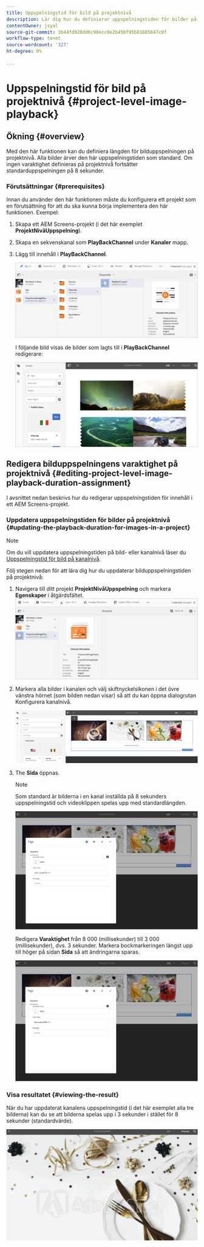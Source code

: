 ```yaml
---
title: Uppspelningstid för bild på projektnivå
description: Lär dig hur du definierar uppspelningstiden för bilder på projektnivå.
contentOwner: jsyal
source-git-commit: 3b44fd920dd6c98ecc0e2b45bf95b81685647c0f
workflow-type: tm+mt
source-wordcount: '327'
ht-degree: 0%

---
```



# Uppspelningstid för bild på projektnivå {#project-level-image-playback}

## Ökning {#overview}

Med den här funktionen kan du definiera längden för bilduppspelningen på projektnivå. Alla bilder ärver den här uppspelningstiden som standard. Om ingen varaktighet definieras på projektnivå fortsätter standarduppspelningen på 8 sekunder.

### Förutsättningar {#prerequisites}

Innan du använder den här funktionen måste du konfigurera ett projekt som en förutsättning för att du ska kunna börja implementera den här funktionen. Exempel:

1. Skapa ett AEM Screens-projekt (i det här exemplet **ProjektNivåUppspelning**).
1. Skapa en sekvenskanal som **PlayBackChannel** under **Kanaler** mapp.
1. Lägg till innehåll i **PlayBackChannel**.

   ![resurser](assets/image_playback1.png)

   I följande bild visas de bilder som lagts till i **PlayBackChannel** redigerare:

   ![resurser](assets/image_playback2.png)

## Redigera bilduppspelningens varaktighet på projektnivå {#editing-project-level-image-playback-duration-assignment}

I avsnittet nedan beskrivs hur du redigerar uppspelningstiden för innehåll i ett AEM Screens-projekt.

### Uppdatera uppspelningstiden för bilder på projektnivå {#updating-the-playback-duration-for-images-in-a-project}


>[!NOTE]
>
>Om du vill uppdatera uppspelningstiden på bild- eller kanalnivå läser du [Uppspelningstid för bild på kanalnivå](channel-level-image-playback.md).

Följ stegen nedan för att lära dig hur du uppdaterar bilduppspelningstiden på projektnivå:

1. Navigera till ditt projekt **ProjektNivåUppspelning** och markera **Egenskaper** i åtgärdsfältet.
   ![resurser](assets/image_playback3.png)

1. Markera alla bilder i kanalen och välj skiftnyckelsikonen i det övre vänstra hörnet (som bilden nedan visar) så att du kan öppna dialogrutan Konfigurera kanalnivå.

   ![screen_shot_2019-06-25at95945am](assets/screen_shot_2019-06-25at95945am.png)

1. The **Sida** öppnas.

   >[!NOTE]
   >
   >Som standard är bilderna i en kanal inställda på 8 sekunders uppspelningstid och videoklippen spelas upp med standardlängden.

   ![screen_shot_2019-06-25at100343am](assets/screen_shot_2019-06-25at100343am.png)

   Redigera **Varaktighet** från 8 000 (millisekunder) till 3 000 (millisekunder), dvs. 3 sekunder. Markera bockmarkeringen längst upp till höger på sidan **Sida** så att ändringarna sparas.

   ![screen_shot_2019-06-25at101527am](assets/screen_shot_2019-06-25at101527am.png)

### Visa resultatet {#viewing-the-result}

När du har uppdaterat kanalens uppspelningstid (i det här exemplet alla tre bilderna) kan du se att bilderna spelas upp i 3 sekunder i stället för 8 sekunder (standardvärde).

![channel_preview](assets/channel_preview.gif)

